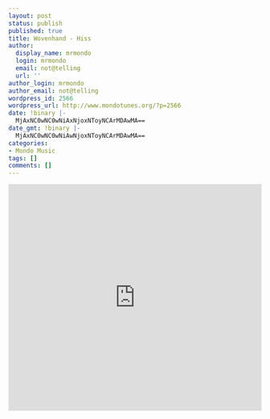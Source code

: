 ```yaml
---
layout: post
status: publish
published: true
title: Wovenhand - Hiss
author:
  display_name: mrmondo
  login: mrmondo
  email: not@telling
  url: ''
author_login: mrmondo
author_email: not@telling
wordpress_id: 2566
wordpress_url: http://www.mondotunes.org/?p=2566
date: !binary |-
  MjAxNC0wNC0wNiAxNjoxNToyNCArMDAwMA==
date_gmt: !binary |-
  MjAxNC0wNC0wNiAwNjoxNToyNCArMDAwMA==
categories:
- Mondo Music
tags: []
comments: []
---
```

<iframe width="100%" height="450" scrolling="no" frameborder="no" src="https://w.soundcloud.com/player/?url=https%3A//api.soundcloud.com/tracks/141352792%3Fsecret_token%3Ds-K6Mwg&amp;auto_play=false&amp;hide_related=false&amp;visual=true"></iframe>
